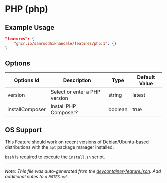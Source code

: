 

# PHP (php)



## Example Usage

```json
"features": {
    "ghcr.io/samruddhikhandale/features/php:1": {}
}
```

## Options

| Options Id | Description | Type | Default Value |
|-----|-----|-----|-----|
| version | Select or enter a PHP version | string | latest |
| installComposer | Install PHP Composer? | boolean | true |



## OS Support

This Feature should work on recent versions of Debian/Ubuntu-based distributions with the `apt` package manager installed.

`bash` is required to execute the `install.sh` script.


---

_Note: This file was auto-generated from the [devcontainer-feature.json](https://github.com/samruddhikhandale/features/blob/main/src/php/devcontainer-feature.json).  Add additional notes to a `NOTES.md`._
